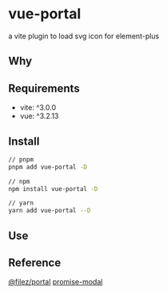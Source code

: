 # vue-portal

a vite plugin to load svg icon for element-plus

## Why

## Requirements

- vite: ^3.0.0
- vue: ^3.2.13

## Install

```bash
// pnpm
pnpm add vue-portal -D

// npm
npm install vue-portal -D

// yarn
yarn add vue-portal --D
```

## Use

## Reference

[@filez/portal](https://github.com/lenovo-filez/portal)
[promise-modal](https://github.com/liruifengv/promise-modal)
